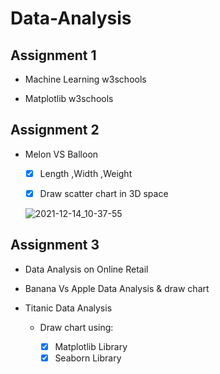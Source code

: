 # Data-Analysis

## Assignment 1

  - Machine Learning w3schools

  - Matplotlib w3schools


## Assignment 2

  - Melon VS Balloon

    - [x] Length ,Width ,Weight

    - [x] Draw scatter chart in 3D space


    ![2021-12-14_10-37-55](https://user-images.githubusercontent.com/88143329/145950961-35b34709-7d13-44a7-a9c6-bedc68da8b55.png)
    
    
## Assignment 3

  - Data Analysis on Online Retail

  - Banana Vs Apple Data Analysis & draw chart

  - Titanic Data Analysis

    - Draw chart using:
    
      - [x] Matplotlib Library
      - [x] Seaborn Library
